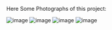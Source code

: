 Here Some Photographs of this project:

![image](https://github.com/user-attachments/assets/cabb35d8-a0b0-4161-8c7e-477cf012d0d9)
![image](https://github.com/user-attachments/assets/8a1b0a72-ba73-41ec-93b1-794d577b30b3)
![image](https://github.com/user-attachments/assets/33c8e7be-99a3-43b2-9cc7-20d284e7db13)
![image](https://github.com/user-attachments/assets/ab10e1cc-eb30-4847-841c-e31f1e502dd2)
